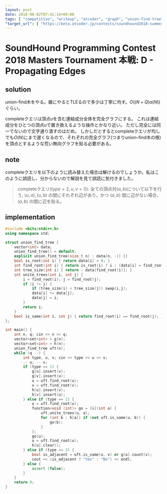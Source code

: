 ```yaml
---
layout: post
date: 2018-08-02T07:41:14+09:00
tags: [ "competitive", "writeup", "atcoder", "graph", "union-find-tree" ]
"target_url": [ "https://beta.atcoder.jp/contests/soundhound2018-summer-final/tasks/soundhound2018_summer_final_d" ]
---
```


# SoundHound Programming Contest 2018 Masters Tournament 本戦: D - Propagating Edges

## solution

union-find木をやる。雑にやるとTLEるので多少は丁寧に均す。$O((N + Q) \alpha(N))$ぐらい。

completeクエリは頂点$u$を含む連結成分全体を完全グラフにする。
これは連結成分をひとつの頂点$u$で置き換えるような操作とかなり近い。
ただし完全には同一でないので文字通り潰すのはだめ。
しかしだとするとcompleteクエリが均しでも$O(N)$にまで遅くなるので、それぞれの完全グラフ(つまりunion-find木の根)を頂点とするような荒い無向グラフを貼る必要がある。

## note

completeクエリを以下のように読み替えた場合は解けるのでしょうか。私はこのように誤読し、分からないので解説を見て誤読に気付きました。

>   completeクエリ($type=2, u, v=0$): 全ての頂点対$(a, b)$について以下を行う, $(u, a), (u, b)$ の間にそれぞれ辺があり，かつ $(a, b)$ 間に辺がない場合，  $(a, b)$ の間に辺を貼る。


## implementation

``` c++
#include <bits/stdc++.h>
using namespace std;

struct union_find_tree {
    vector<int> data;
    union_find_tree() = default;
    explicit union_find_tree(size_t n) : data(n, -1) {}
    bool is_root(int i) { return data[i] < 0; }
    int find_root(int i) { return is_root(i) ? i : (data[i] = find_root(data[i])); }
    int tree_size(int i) { return - data[find_root(i)]; }
    int unite_trees(int i, int j) {
        i = find_root(i); j = find_root(j);
        if (i != j) {
            if (tree_size(i) < tree_size(j)) swap(i,j);
            data[i] += data[j];
            data[j] = i;
        }
        return i;
    }
    bool is_same(int i, int j) { return find_root(i) == find_root(j); }
};

int main() {
    int n, q; cin >> n >> q;
    vector<set<int> > g(n);
    vector<set<int> > h(n);
    union_find_tree uft(n);
    while (q --) {
        int type, u, v; cin >> type >> u >> v;
        -- u; -- v;
        if (type == 1) {
            g[u].insert(v);
            g[v].insert(u);
            u = uft.find_root(u);
            v = uft.find_root(v);
            h[u].insert(v);
            h[v].insert(u);
        } else if (type == 2) {
            u = uft.find_root(u);
            function<void (int)> go = [&](int a) {
                uft.unite_trees(u, a);
                for (int b : h[a]) if (not uft.is_same(u, b)) {
                    go(b);
                }
            };
            go(u);
            u = uft.find_root(u);
            h[u].clear();
        } else if (type == 3) {
            bool is_adjacent = uft.is_same(u, v) or g[u].count(v);
            cout << (is_adjacent ? "Yes" : "No") << endl;
        } else {
            assert (false);
        }
    }
    return 0;
}
```
